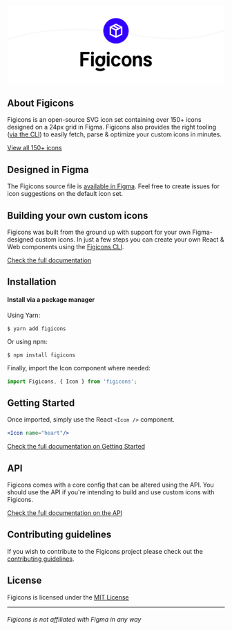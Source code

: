 ![Figicons](https://raw.githubusercontent.com/Figicons/Homepage/master/src/assets/cover.png)

## About Figicons

Figicons is an open-source SVG icon set containing over 150+ icons designed on a 24px grid in Figma. Figicons also provides the right tooling ([via the CLI](https://github.com/Figicons/cli)) to easily fetch, parse & optimize your custom icons in minutes.

[View all 150+ icons](https://figicons.com)

## Designed in Figma

The Figicons source file is [available in Figma](https://www.figma.com/file/eIOdDEWeiHETuccK5xpfNhEc/Icons). Feel free to create issues for icon suggestions on the default icon set.

## Building your own custom icons

Figicons was built from the ground up with support for your own Figma-designed custom icons. In just a few steps you can create your own React & Web components using the [Figicons CLI](https://github.com/Figicons/cli).

[Check the full documentation](https://figicons.com/custom-icons)

## Installation
#### Install via a package manager

Using Yarn:
```shell
$ yarn add figicons
```

Or using npm:

```shell
$ npm install figicons
```

Finally, import the Icon component where needed:

```js
import Figicons, { Icon } from 'figicons';
```

## Getting Started
Once imported, simply use the React `<Icon />` component.

```jsx
<Icon name="heart"/>
```

[Check the full documentation on Getting Started](https://figicons.com/start)

## API
Figicons comes with a core config that can be altered using the API. You should use the API if you're intending to build and use custom icons with Figicons.

[Check the full documentation on the API](https://figicons.com/api)

## Contributing guidelines

If you wish to contribute to the Figicons project please check out the [contributing guidelines](CODE_OF_CONDUCT.md).

## License

Figicons is licensed under the [MIT License](LICENSE)

---

###### Figicons is not affiliated with Figma in any way
